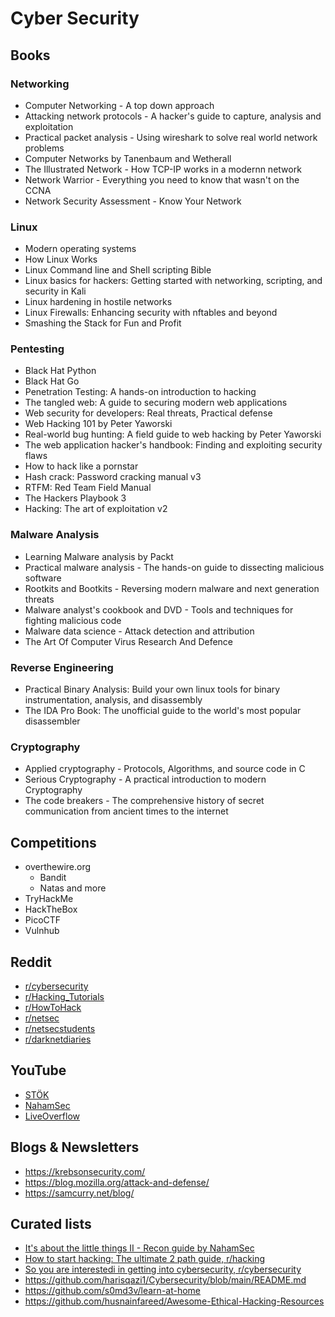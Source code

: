 # Cyber Security

## Books

### Networking

- Computer Networking - A top down approach
- Attacking network protocols - A hacker's guide to capture, analysis and exploitation
- Practical packet analysis - Using wireshark to solve real world network problems
- Computer Networks by Tanenbaum and Wetherall
- The Illustrated Network - How TCP-IP works in a modernn network
- Network Warrior - Everything you need to know that wasn't on the CCNA
- Network Security Assessment - Know Your Network

### Linux

- Modern operating systems
- How Linux Works
- Linux Command line and Shell scripting Bible
- Linux basics for hackers: Getting started with networking, scripting, and security in Kali
- Linux hardening in hostile networks
- Linux Firewalls: Enhancing security with nftables and beyond
- Smashing the Stack for Fun and Profit

### Pentesting

- Black Hat Python
- Black Hat Go
- Penetration Testing: A hands-on introduction to hacking
- The tangled web: A guide to securing modern web applications
- Web security for developers: Real threats, Practical defense
- Web Hacking 101 by Peter Yaworski
- Real-world bug hunting: A field guide to web hacking by Peter Yaworski
- The web application hacker's handbook: Finding and exploiting security flaws
- How to hack like a pornstar
- Hash crack: Password cracking manual v3
- RTFM: Red Team Field Manual
- The Hackers Playbook 3
- Hacking: The art of exploitation v2

### Malware Analysis

- Learning Malware analysis by Packt
- Practical malware analysis - The hands-on guide to dissecting malicious software
- Rootkits and Bootkits - Reversing modern malware and next generation threats
- Malware analyst's cookbook and DVD - Tools and techniques for fighting malicious code
- Malware data science - Attack detection and attribution
- The Art Of Computer Virus Research And Defence

### Reverse Engineering

- Practical Binary Analysis: Build your own linux tools for binary instrumentation, analysis, and disassembly
- The IDA Pro Book: The unofficial guide to the world's most popular disassembler

### Cryptography

- Applied cryptography - Protocols, Algorithms, and source code in C
- Serious Cryptography - A practical introduction to modern Cryptography
- The code breakers - The comprehensive history of secret communication from ancient times to the internet

## Competitions

- overthewire.org
  - Bandit
  - Natas and more
- TryHackMe
- HackTheBox
- PicoCTF
- Vulnhub

## Reddit

* [r/cybersecurity](https://www.reddit.com/r/cybersecurity/)
* [r/Hacking\_Tutorials](https://www.reddit.com/r/Hacking_Tutorials/)
* [r/HowToHack](https://www.reddit.com/r/HowToHack/)
* [r/netsec](https://www.reddit.com/r/netsec/)
* [r/netsecstudents](https://www.reddit.com/r/netsecstudents/)
* [r/darknetdiaries](https://www.reddit.com/r/darknetdiaries/)

## YouTube

* [STÖK](https://www.youtube.com/stokfredrik)
* [NahamSec](https://www.youtube.com/c/Nahamsec/)
* [LiveOverflow](https://www.youtube.com/channel/UClcE-kVhqyiHCcjYwcpfj9w)

## Blogs & Newsletters

* https://krebsonsecurity.com/
* https://blog.mozilla.org/attack-and-defense/
* https://samcurry.net/blog/

## Curated lists

* [It's about the little things II - Recon guide by NahamSec](https://docs.google.com/presentation/d/1xgvEScGZ_ukNY0rmfKz1JN0sn-CgZY_rTp2B_SZvijk/edit#slide=id.g4052c4692d_0_264)
* [How to start hacking: The ultimate 2 path guide, r/hacking](https://www.reddit.com/r/hacking/comments/a3oicn/how_to_start_hacking_the_ultimate_two_path_guide/)
* [So you are interestedi in getting into cybersecurity, r/cybersecurity](https://www.reddit.com/r/cybersecurity/comments/hqsadc/so_you_are_interested_in_getting_into_cyber/)
* https://github.com/harisqazi1/Cybersecurity/blob/main/README.md
* https://github.com/s0md3v/learn-at-home
* https://github.com/husnainfareed/Awesome-Ethical-Hacking-Resources

